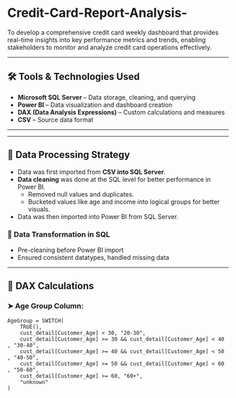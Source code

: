 # Credit-Card-Report-Analysis-
To develop a comprehensive credit card weekly dashboard that provides real-time insights into key performance metrics and trends, enabling stakeholders to monitor and analyze credit card operations effectively.

---

## 🛠️ Tools & Technologies Used
- **Microsoft SQL Server** – Data storage, cleaning, and querying
- **Power BI** – Data visualization and dashboard creation
- **DAX (Data Analysis Expressions)** – Custom calculations and measures
- **CSV** – Source data format

---

---

## 🔄 Data Processing Strategy

- Data was first imported from **CSV into SQL Server**.
- **Data cleaning** was done at the SQL level for better performance in Power BI.
  - Removed null values and duplicates.
  - Bucketed values like age and income into logical groups for better visuals.
- Data was then imported into Power BI from SQL Server.

### 🧹 Data Transformation in SQL
- Pre-cleaning before Power BI import
- Ensured consistent datatypes, handled missing data

---

## 🧠 DAX Calculations

### ➤ Age Group Column:
```DAX
AgeGroup = SWITCH(
    TRUE(), 
    cust_detail[Customer_Age] < 30, "20-30",
    cust_detail[Customer_Age] >= 30 && cust_detail[Customer_Age] < 40 , "30-40",
    cust_detail[Customer_Age] >= 40 && cust_detail[Customer_Age] < 50 , "40-50",
    cust_detail[Customer_Age] >= 50 && cust_detail[Customer_Age] < 60 , "50-60",
    cust_detail[Customer_Age] >= 60, "60+",
    "unknown"
)
```

##
